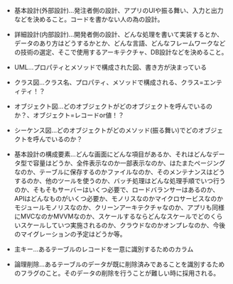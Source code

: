 - 基本設計(外部設計)...発注者側の設計、アプリのUIや振る舞い、入力と出力などを決めること。コードを書かない人の為の設計。

- 詳細設計(内部設計)...開発者側の設計、どんな処理を書いて実装するとか、データのあり方はどうするかとか、どんな言語、どんなフレームワークなどの技術の選定、そこで使用するアーキテクチャ、DB設計などを決めること。

- UML...プロパティとメソッドで構成された図、書き方が決まっている 

- クラス図...クラス名、プロパティ、メソッドで構成される、クラス=エンティティ！？

- オブジェクト図...どのオブジェクトがどのオブジェクトを呼んでいるのか？、オブジェクト=レコードor値！？

- シーケンス図...どのオブジェクトがどのメソッド(振る舞い)でどのオブジェクトを呼んでいるのか？ 

- 基本設計の構成要素...どんな画面にどんな項目があるか、それはどんなデータ型で容量はどうか、全件表示なのか一部表示なのか、はたまたページングなのか、テーブルに保存するのかファイルなのか、そのメンテナンスはどうするのか、他のツールを使うのか、バッチ処理はどんな処理手順でいつ行うのか、そもそもサーバーはいくつ必要で、ロードバランサーはあるのか、APIはどんなものがいくつ必要か、モノリスなのかマイクロサービスなのかモジュールモノリスなのか、クリーンアーキテクチャなのか、アプリも同様にMVCなのかMVVMなのか、スケールするならどんなスケールでどのくらいスケールしていつ実施されるのか、クラウドなのかオンプレなのか、今後のマイグレーションの予定はどうか等。 

- 主キー...あるテーブルのレコードを一意に識別するためのカラム 

- 論理削除...あるテーブルのデータが既に削除済みであることを識別するためのフラグのこと。そのデータの削除を行うことが難しい時に採用される。 
